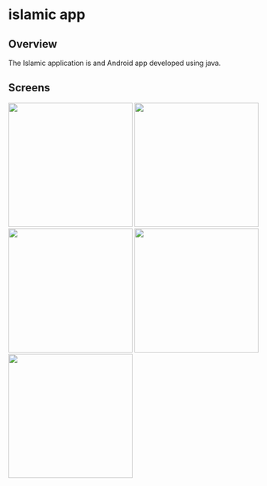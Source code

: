 # islamic app

## Overview
 The Islamic application is and Android app developed using java.
 
 ## Screens
<div>
 <img src ="https://github.com/IslamMagd/IslamicProject/assets/127500993/70d9cace-851f-4637-b651-581948235186" width="250" hight="400">
 <img src ="https://github.com/IslamMagd/IslamicProject/assets/127500993/d15c68f4-a910-405e-952b-1925c0d1a4b7" width="250" hight="400">
</div>
<div>
  <img src ="https://github.com/IslamMagd/IslamicProject/assets/127500993/4e21dbde-b619-4a29-9ddf-d1960b257fdf" width="250" hight="400">
  <img src ="https://github.com/IslamMagd/IslamicProject/assets/127500993/cc0ff451-6c04-42c9-843f-1baef0de5a95" width="250" hight="400">
</div>
<img src ="https://github.com/IslamMagd/IslamicProject/assets/127500993/dfa56a47-db3a-4157-a920-4bba1306b5b9" width="250" hight="400">

